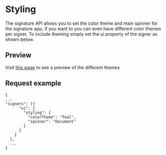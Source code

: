 # Styling

The signature API allows you to set the color theme and main spinner for the signature app, if you want to you can even have different color themes per signer. 
To include theming simply set the ui property of the signer as shown below. 

## Preview
Visit [this page](https://sign-test.idfy.io/theme-preview) to see a preview of the different themes

## Request example

``` 
{
...
"signers": [{
      "ui": {        
        "styling": {
          "colorTheme": "Teal",
          "spinner": "Document"
        }
      }
    }
  ],  
  ...
}
  
```
